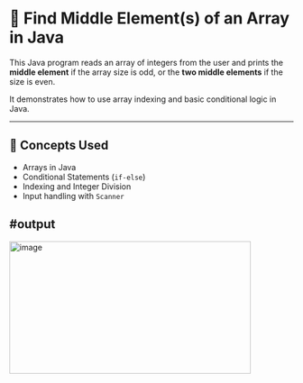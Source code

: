 # 🎯 Find Middle Element(s) of an Array in Java

This Java program reads an array of integers from the user and prints the **middle element** if the array size is odd, or the **two middle elements** if the size is even.

It demonstrates how to use array indexing and basic conditional logic in Java.

---

## 🧠 Concepts Used
- Arrays in Java  
- Conditional Statements (`if-else`)  
- Indexing and Integer Division  
- Input handling with `Scanner`

#output
----------
<img width="428" height="235" alt="image" src="https://github.com/user-attachments/assets/66b3602e-7c20-4773-a8e5-ddb93ba04672" />
